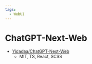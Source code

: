 ```yaml
---
tags:
  - WebUI
---
```


# ChatGPT-Next-Web

- [Yidadaa/ChatGPT-Next-Web](https://github.com/Yidadaa/ChatGPT-Next-Web)
  - MIT, TS, React, SCSS

